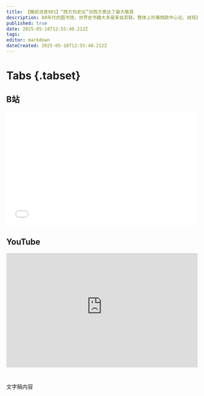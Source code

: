 ```yaml
---
title: 【睡前消息901】“西方伪史论”对西方表达了最大敬畏
description: 80年代的图书馆，世界史书籍大多是来自苏联。整体上抄袭西欧中心论，歧视其他文明区。唯一的区别是，苏联书强调，君士坦丁堡陷落之后，贵族和书籍被送到莫斯科，从此俄罗斯是世界文明中心，至少和西欧平起平坐。现在的“西方伪史论”学着西方，歧视中国之外的大多数文明，并不比当年的苏联进步。
published: true
date: 2025-05-18T12:55:40.212Z
tags: 
editor: markdown
dateCreated: 2025-05-18T12:55:40.212Z
---
```


# Tabs {.tabset}
## B站
<div style="position: relative; padding: 30% 45%;">
<iframe style="position: absolute; width: 100%; height: 100%; left: 0; top: 0;" src="//player.bilibili.com/player.html?&bvid=BV1jrJVzhEA3&page=1&as_wide=1&high_quality=1&danmaku=1&autoplay=0" scrolling="no" border="0" frameborder="no" framespacing="0" allowfullscreen="true"></iframe>
</div>

<!--  睡前消息的西瓜视频账号仍处于禁言状态，暂时将其从模板中注释
## 西瓜视频
<div style="position: relative; padding: 30% 45%;">
<iframe style="position: absolute; top: 50%; left: 50%; transform: translate(-50%, -50%); width: 80%; height: 100%;" frameborder="0" src="https://www.ixigua.com/iframe/西瓜视频ID?autoplay=0" referrerpolicy="unsafe-url" allowfullscreen></iframe>
</div>
-->

## YouTube
<div style="position: relative; padding: 30% 45%;">
<iframe style="position: absolute; top: 0; left: 0; width: 100%; height: 100%;" src="https://www.youtube-nocookie.com/embed/YouTubeVID" title="YouTube video player" frameborder="0" allow="accelerometer; autoplay; clipboard-write; encrypted-media; gyroscope; picture-in-picture" allowfullscreen="true"></iframe>
</div>
  
# 

文字稿内容
